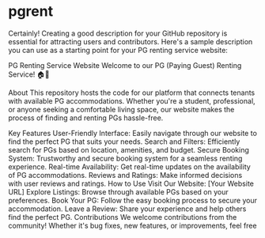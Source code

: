 # pgrent

Certainly! Creating a good description for your GitHub repository is essential for attracting users and contributors. Here's a sample description you can use as a starting point for your PG renting service website:

PG Renting Service Website
Welcome to our PG (Paying Guest) Renting Service! 🏠🔑

About
This repository hosts the code for our platform that connects tenants with available PG accommodations. Whether you're a student, professional, or anyone seeking a comfortable living space, our website makes the process of finding and renting PGs hassle-free.

Key Features
User-Friendly Interface: Easily navigate through our website to find the perfect PG that suits your needs.
Search and Filters: Efficiently search for PGs based on location, amenities, and budget.
Secure Booking System: Trustworthy and secure booking system for a seamless renting experience.
Real-time Availability: Get real-time updates on the availability of PG accommodations.
Reviews and Ratings: Make informed decisions with user reviews and ratings.
How to Use
Visit Our Website: [Your Website URL]
Explore Listings: Browse through available PGs based on your preferences.
Book Your PG: Follow the easy booking process to secure your accommodation.
Leave a Review: Share your experience and help others find the perfect PG.
Contributions
We welcome contributions from the community! Whether it's bug fixes, new features, or improvements, feel free

